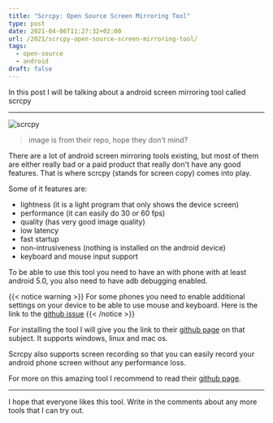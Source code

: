 ```yaml
---
title: "Scrcpy: Open Source Screen Mirroring Tool"
type: post
date: 2021-04-06T11:27:32+02:00
url: /2021/scrcpy-open-source-screen-mirroring-tool/
tags:
  - open-source
  - android
draft: false
---
```


In this post I will be talking about a android screen mirroring tool called scrcpy

<!--more-->
---

![scrcpy](https://github.com/Genymobile/scrcpy/raw/master/assets/screenshot-debian-600.jpg)
> image is from  their repo, hope they don't mind?

There are a lot of android screen mirroring tools existing, but most of them are either really bad or a paid product that really don't have any good features. That is where scrcpy (stands for screen copy) comes into play.

Some of it features are:
- lightness (it is a light program that only shows the device screen)
- performance (it can easily do 30 or 60 fps)
- quality (has very good image quality)
- low latency
- fast startup
- non-intrusiveness (nothing is installed on the android device)
- keyboard and mouse input support

To be able to use this tool you need to have an with phone with at least android 5.0, you also need to have adb debugging enabled.

{{< notice warning >}}
For some phones you need to enable additional settings on your device to be able to use mouse and keyboard. Here is the link to the [github issue](https://github.com/Genymobile/scrcpy/issues/70#issuecomment-373286323)
{{< /notice >}}

For installing the tool I will give you the link to their [github page](https://github.com/Genymobile/scrcpy/#get-the-app) on that subject. It supports windows, linux and mac os.

Scrcpy also supports screen recording so that you can easily record your android phone screen without any performance loss.

For more on this amazing tool I recommend to read their [github page](https://github.com/Genymobile/scrcpy/).

---

I hope that everyone likes this tool. Write in the comments about any more tools that I can try out.
